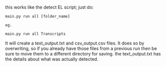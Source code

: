 this works like the detect EL script; just do:

    main.py run all [folder_name]

    eg.

    main.py run all Transcripts


It will create a text_output.txt and csv_output.csv files. It does so by overwriting, so if you already have those files from a previous run then be sure to move them to a different directory for saving. the text_output.txt has the details about what was actually detected.